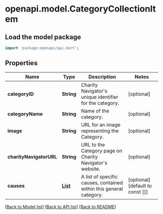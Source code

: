 # openapi.model.CategoryCollectionItem

## Load the model package
```dart
import 'package:openapi/api.dart';
```

## Properties
Name | Type | Description | Notes
------------ | ------------- | ------------- | -------------
**categoryID** | **String** | Charity Navigator's unique identifier for the category. | [optional] 
**categoryName** | **String** | Name of the category. | [optional] 
**image** | **String** | URL for an image representing the Category. | [optional] 
**charityNavigatorURL** | **String** | URL to the Category page on Charity Navigator's website. | [optional] 
**causes** | [**List<CategoryCollectionCausesItem>**](CategoryCollectionCausesItem.md) | A list of specific causes, contained within this general category. | [optional] [default to const []]

[[Back to Model list]](../README.md#documentation-for-models) [[Back to API list]](../README.md#documentation-for-api-endpoints) [[Back to README]](../README.md)


